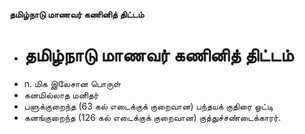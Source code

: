 **தமிழ்நாடு மாணவர் கணினித் திட்டம்**
- # தமிழ்நாடு மாணவர் கணினித் திட்டம்
- n. மிக இலேசான பொருள்
- கனமில்லாத மனிதர்
- பளுக்குறைந்த (63 கல் எடைக்குக் குறைவான) பந்தயக் குதிரை ஓட்டி
- கனங்குறைந்த (126 கல் எடைக்குக் குறைவான) குத்துச்சண்டைக்காரர்.

